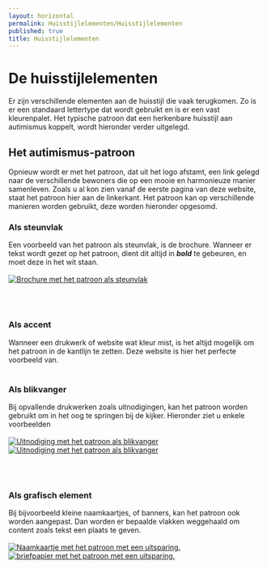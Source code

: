 ```yaml
---
layout: horizontal
permalink: Huisstijlelementen/Huisstijlelementen
published: true
title: Huisstijlelementen
---
```


# De huisstijlelementen

Er zijn verschillende elementen aan de huisstijl die vaak terugkomen. Zo is er een standaard lettertype dat wordt gebruikt en is er een vast kleurenpalet. 
Het typische patroon dat een herkenbare huisstijl aan autimismus koppelt, wordt hieronder verder uitgelegd.

## Het autimismus-patroon
    
Opnieuw wordt er met het patroon, dat uit het logo afstamt, een link gelegd naar de verschillende bewoners die op een mooie en harmonieuze manier samenleven.
Zoals u al kon zien vanaf de eerste pagina van deze website, staat het patroon hier aan de linkerkant. Het patroon kan op verschillende manieren worden gebruikt, deze worden hieronder opgesomd.

<h3>Als steunvlak</h3>
Een voorbeeld van het patroon als steunvlak, is de brochure.
Wanneer er tekst wordt gezet op het patroon, dient dit altijd in <b><i>bold</i></b> te gebeuren, en moet deze in het wit staan.
<br>&nbsp;<br>
<a href="../assets/images/toepassingen/Brochure1.png" data-lightbox="image-1" data-title="Brochure met het patroon als steunvlak"><img src="../assets/images/toepassingen/Brochure1.png" alt="Brochure met het patroon als steunvlak" class="w-50"></a>

<br>&nbsp;<br>
<h3>Als accent</h3>
Wanneer een drukwerk of website wat kleur mist, is het altijd mogelijk om het patroon in de kantlijn te zetten. Deze website is hier het perfecte voorbeeld van.
<br>&nbsp;<br>

<h3>Als blikvanger</h3>
Bij opvallende drukwerken zoals uitnodigingen, kan het patroon worden gebruikt om in het oog te springen bij de kijker. Hieronder ziet u enkele voorbeelden
<br>&nbsp;<br>
<a href="../assets/images/toepassingen/uitnodiging1-1.png" data-lightbox="image-2" data-title="Uitnodiging met het patroon als blikvanger"><img src="../assets/images/toepassingen/uitnodiging1-1.png" alt="Uitnodiging met het patroon als blikvanger" class="w-50"></a>
<a href="../assets/images/toepassingen/uitnodiging2-1.png" data-lightbox="image-2" data-title="Uitnodiging met het patroon als blikvanger"><img src="../assets/images/toepassingen/uitnodiging2-1.png" alt="Uitnodiging met het patroon als blikvanger" class="w-50"></a>

<br>&nbsp;<br>

<h3>Als grafisch element</h3>
Bij bijvoorbeeld kleine naamkaartjes, of banners, kan het patroon ook worden aangepast. Dan worden er bepaalde vlakken weggehaald om content zoals tekst een plaats te geven.
<br>&nbsp;<br>
<a href="../assets/images/toepassingen/Naamkaartje.png" data-lightbox="image-3" data-title="Naamkaartje met het patroon met een uitsparing."><img src="../assets/images/toepassingen/Naamkaartje.png" alt="Naamkaartje met het patroon met een uitsparing." class="w-50"></a>
<a href="../assets/images/toepassingen/Briefpapier.png" data-lightbox="image-3" data-title="briefpapier met het patroon met een uitsparing."><img src="../assets/images/toepassingen/Briefpapier.png" alt="briefpapier met het patroon met een uitsparing." class="w-50"></a>
